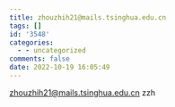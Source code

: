 ```yaml
---
title: zhouzhih21@mails.tsinghua.edu.cn
tags: []
id: '3548'
categories:
  - - uncategorized
comments: false
date: 2022-10-19 16:05:49
---
```


zhouzhih21@mails.tsinghua.edu.cn zzh